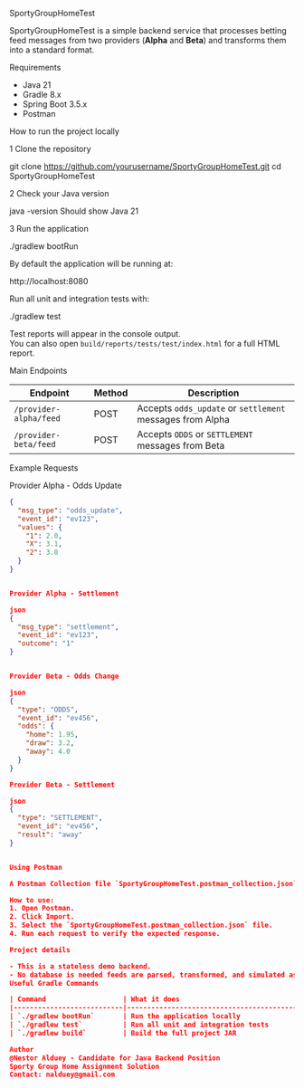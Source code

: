 SportyGroupHomeTest

SportyGroupHomeTest is a simple backend service that processes betting feed messages from two providers (**Alpha** and **Beta**) and transforms them into a standard format.


Requirements

- Java 21
- Gradle 8.x
- Spring Boot 3.5.x
- Postman

How to run the project locally

1 Clone the repository

git clone https://github.com/yourusername/SportyGroupHomeTest.git
cd SportyGroupHomeTest


2 Check your Java version

java -version
Should show Java 21


3 Run the application

./gradlew bootRun


By default the application will be running at:

http://localhost:8080


Run all unit and integration tests with:

./gradlew test

Test reports will appear in the console output.  
You can also open `build/reports/tests/test/index.html` for a full HTML report.


Main Endpoints

| Endpoint                  | Method | Description                                      |
|---------------------------|--------|--------------------------------------------------|
| `/provider-alpha/feed`    | POST   | Accepts `odds_update` or `settlement` messages from Alpha |
| `/provider-beta/feed`     | POST   | Accepts `ODDS` or `SETTLEMENT` messages from Beta |

Example Requests

Provider Alpha - Odds Update

```json
{
  "msg_type": "odds_update",
  "event_id": "ev123",
  "values": {
    "1": 2.0,
    "X": 3.1,
    "2": 3.8
  }
}


Provider Alpha - Settlement

json
{
  "msg_type": "settlement",
  "event_id": "ev123",
  "outcome": "1"
}


Provider Beta - Odds Change

json
{
  "type": "ODDS",
  "event_id": "ev456",
  "odds": {
    "home": 1.95,
    "draw": 3.2,
    "away": 4.0
  }
}

Provider Beta - Settlement

json
{
  "type": "SETTLEMENT",
  "event_id": "ev456",
  "result": "away"
}


Using Postman

A Postman Collection file `SportyGroupHomeTest.postman_collection.json` is included to help you test all endpoints easily.

How to use:
1. Open Postman.
2. Click Import.
3. Select the `SportyGroupHomeTest.postman_collection.json` file.
4. Run each request to verify the expected response.

Project details

- This is a stateless demo backend.
- No database is needed feeds are parsed, transformed, and simulated as if sent to a queue.
Useful Gradle Commands

| Command                   | What it does                               |
|---------------------------|--------------------------------------------|
| `./gradlew bootRun`       | Run the application locally                |
| `./gradlew test`          | Run all unit and integration tests         |
| `./gradlew build`         | Build the full project JAR                 |

Author
@Nestor Alduey - Candidate for Java Backend Position
Sporty Group Home Assignment Solution  
Contact: nalduey@gmail.com
